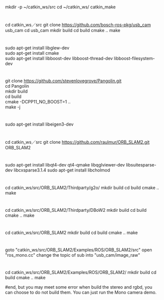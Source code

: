 #
mkdir  -p ~/catkin_ws/src
cd ~/catkin_ws/
catkin_make
#
cd catkin_ws／src
git clone https://github.com/bosch-ros-pkg/usb_cam usb_cam
cd usb_cam
mkdir build 
cd build 
cmake ..
make

#
sudo apt-get install libglew-dev  
sudo apt-get install cmake  
sudo apt-get install libboost-dev libboost-thread-dev libboost-filesystem-dev
#
git clone https://github.com/stevenlovegrove/Pangolin.git  
cd Pangolin  
mkdir build  
cd build  
cmake -DCPP11_NO_BOOST=1 ..  
make -j
#
sudo apt-get install libeigen3-dev
#
cd catkin_ws／src
git clone https://github.com/raulmur/ORB_SLAM2.git ORB_SLAM2
#
sudo apt-get install libqt4-dev qt4-qmake libqglviewer-dev libsuitesparse-dev libcxsparse3.1.4
sudo apt-get install libcholmod
#
cd catkin_ws/src/ORB_SLAM2/Thirdparty/g2o/
mkdir build
cd build
cmake ..
make
#
cd catkin_ws/src/ORB_SLAM2/Thirdparty/DBoW2
mkdir build
cd build
cmake ..
make
#
cd catkin_ws/src/ORB_SLAM2
mkdir build 
cd build 
cmake ..
make
#
goto "catkin_ws/src/ORB_SLAM2/Examples/ROS/ORB_SLAM2/src"
open "ros_mono.cc"
change the topic of sub into "usb_cam/image_raw"
#
cd catkin_ws/src/ORB_SLAM2/Examples/ROS/ORB_SLAM2/
mkdir build
cd build
cmake ..
make

#end, but you may meet some error when build the stereo and rgbd, you can choose to do not build them. You can just run the Mono camera demo.



